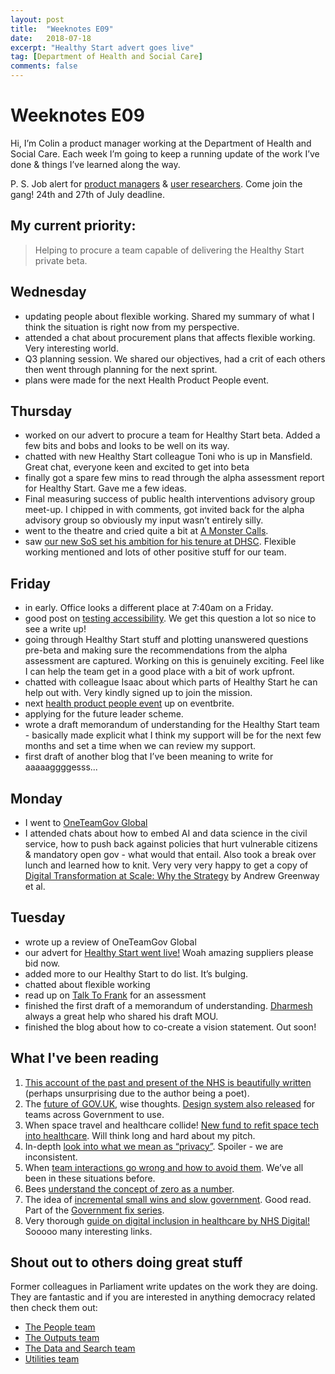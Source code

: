 ```yaml
---
layout: post
title:  "Weeknotes E09"
date:   2018-07-18
excerpt: "Healthy Start advert goes live"
tag: [Department of Health and Social Care]
comments: false
---
```


# Weeknotes E09
Hi, I’m Colin a product manager working at the Department of Health and Social Care. Each week I’m going to keep a running update of the work I’ve done & things I’ve learned along the way.

P. S. Job alert for [product managers](https://www.civilservicejobs.service.gov.uk/csr/jobs.cgi?jcode=1588889) & [user researchers](https://www.civilservicejobs.service.gov.uk/csr/jobs.cgi?jcode=1588890). Come join the gang! 24th and 27th of July deadline.

## My current priority:
> Helping to procure a team capable of delivering the Healthy Start private beta.

## Wednesday
- updating people about flexible working. Shared my summary of what I think the situation is right now from my perspective.
- attended a chat about procurement plans that affects flexible working. Very interesting world.
- Q3 planning session. We shared our objectives, had a crit of each others then went through planning for the next sprint.
- plans were made for the next Health Product People event.

## Thursday
- worked on our advert to procure a team for Healthy Start beta. Added a few bits and bobs and looks to be well on its way.
- chatted with new Healthy Start colleague Toni who is up in Mansfield. Great chat, everyone keen and excited to get into beta
- finally got a spare few mins to read through the alpha assessment report for Healthy Start. Gave me a few ideas.
- Final measuring success of public health interventions advisory group meet-up. I chipped in with comments, got invited back for the alpha advisory group so obviously my input wasn’t entirely silly.
- went to the theatre and cried quite a bit at [A Monster Calls](https://www.oldvictheatre.com/whats-on/2018/a-monster-calls).
- saw [our new SoS set his ambition for his tenure at DHSC](https://www.gov.uk/government/speeches/matt-hancock-writes-in-the-health-service-journal-about-his-admiration-for-the-nhs-and-its-staff). Flexible working mentioned and lots of other positive stuff for our team.

## Friday
- in early. Office looks a different place at 7:40am on a Friday.
- good post on [testing accessibility](https://www.gov.uk/service-manual/technology/testing-for-accessibility). We get this question a lot so nice to see a write up!
- going through Healthy Start stuff and plotting unanswered questions pre-beta and making sure the recommendations from the alpha assessment are captured. Working on this is genuinely exciting. Feel like I can help the team get in a good place with a bit of work upfront.
- chatted with colleague Isaac about which parts of Healthy Start he can help out with. Very kindly signed up to join the mission.
- next [health product people event](https://www.eventbrite.co.uk/e/health-product-people-meetup-how-to-work-with-suppliers-tickets-48022833588) up on eventbrite.
- applying for the future leader scheme.
- wrote a draft memorandum of understanding for the Healthy Start team - basically made explicit what I think my support will be for the next few months and set a time when we can review my support.
- first draft of another blog that I’ve been meaning to write for aaaaaggggesss...

## Monday
- I went to [OneTeamGov Global](https://twitter.com/hashtag/OneTeamGovGlobal?src=hash)
- I attended chats about how to embed AI and data science in the civil service, how to push back against policies that hurt vulnerable citizens & mandatory open gov - what would that entail. Also took a break over lunch and learned how to knit. Very very very happy to get a copy of [Digital Transformation at Scale: Why the Strategy](http://londonpublishingpartnership.co.uk/digital-transformation-at-scale/) by Andrew Greenway et al.

## Tuesday
- wrote up a review of OneTeamGov Global
- our advert for [Healthy Start went live!](https://www.digitalmarketplace.service.gov.uk/digital-outcomes-and-specialists/opportunities/7246) Woah amazing suppliers please bid now.
- added more to our Healthy Start to do list. It’s bulging. 
- chatted about flexible working
- read up on [Talk To Frank](https://www.talktofrank.com/) for an assessment
- finished the first draft of a memorandum of understanding. [Dharmesh](https://twitter.com/dharmz23) always a great help who shared his draft MOU.
- finished the blog about how to co-create a vision statement. Out soon!

## What I've been reading
1. [This account of the past and present of the NHS is beautifully written](https://www.theguardian.com/society/2018/jun/24/nhs-cultural-revolution-health-service-staff-patients) (perhaps unsurprising due to the author being a poet). 
2. The [future of GOV.UK](https://gds.blog.gov.uk/2018/06/27/building-the-gov-uk-of-the-future/), wise thoughts. [Design system also released](https://gds.blog.gov.uk/2018/06/22/introducing-the-gov-uk-design-system/) for teams across Government to use.
3. When space travel and healthcare collide! [New fund to refit space tech into healthcare](https://www.digitalhealth.net/2018/07/nhs-england-looks-to-the-cosmos-for-innovation-drive/). Will think long and hard about my pitch.
4. In-depth [look into what we mean as “privacy”](https://www.newyorker.com/magazine/2018/06/18/why-do-we-care-so-much-about-privacy). Spoiler - we are inconsistent. 
5. When [team interactions go wrong and how to avoid them](https://medium.com/pminsider/five-mistakes-product-teams-make-when-collaborating-d3bc224ec7ca). We’ve all been in these situations before.
6. Bees [understand the concept of zero as a number](http://theconversation.com/bees-join-an-elite-group-of-species-that-understands-the-concept-of-zero-as-a-number-97316).
7. The idea of [incremental small wins and slow government](https://www.fastcodesign.com/90175385/why-slow-innovation-is-the-way-forward). Good read. Part of the [Government fix series](https://www.fastcodesign.com/section/the-government-fix).
8. Very thorough [guide on digital inclusion in healthcare by NHS Digital!](https://digital.nhs.uk/about-nhs-digital/our-work/digital-inclusion) Sooooo many interesting links.

## Shout out to others doing great stuff
Former colleagues in Parliament write updates on the work they are doing. They are fantastic and if you are interested in anything democracy related then check them out:
- [The People team](https://ukparliament.github.io/sprintnotes.people/)
- [The Outputs team](https://ukparliament.github.io/sprintnotes.outputs/)
- [The Data and Search team](https://ukparliament.github.io/weeknotes.data-search/)
- [Utilities team](https://medium.com/@gemmarogers1)
